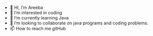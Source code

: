 - 👋 Hi, I’m Areeba
- 👀 I’m interested in coding 
- 🌱 I’m currently learning Java
- 💞️ I’m looking to collaborate on java programs and coding problems.
- 📫 How to reach me gitHub

<!---
Areeba521/Areeba521 is a ✨ special ✨ repository because its `README.md` (this file) appears on your GitHub profile.
You can click the Preview link to take a look at your changes.
--->
